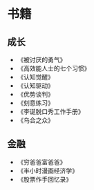 # 书籍

## 成长
- 《被讨厌的勇气》
- 《高效能人士的七个习惯》
- 《认知觉醒》
- 《认知驱动》
- 《优势谈判》
- 《刻意练习》
- 《李诞脱口秀工作手册》
- 《乌合之众》
## 金融
- 《穷爸爸富爸爸》
- 《半小时漫画经济学》
- 《股票作手回忆录》